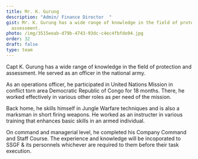 ```yaml
---
title: Mr. K. Gurung
description: "Admin/ Finance Director  "
gist: Mr. K. Gurung has a wide range of knowledge in the field of protection and
  assessment.
photo: /img/3515eeab-d79b-4743-93dc-c4ec4fbfde94.jpg
order: 32
draft: false
type: team
---
```

Capt K. Gurung has a wide range of knowledge in the field of protection and assessment. He served as an officer in the national army.

As an operations officer, he participated in United Nations Mission in conflict torn area Democratic Republic of Congo for 18 months. There, he worked effectively in various other roles as per need of the mission.

Back home, he skills himself in Jungle Warfare techniques and is also a marksman in short firing weapons. He worked as an instructer in various training that enhances basic skills in an armed individual.

On command and managerial level, he completed his Company Command and Staff Course. The experience and knowledge will be incoporated to SSGF & its personnels whichever are required to them before their task execution.